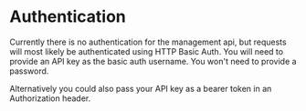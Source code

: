 # Authentication
Currently there is no authentication for the management api, but requests will most likely be authenticated using HTTP Basic Auth. You will need to provide an API key as the basic auth username. You won't need to provide a password.

Alternatively you could also pass your API key as a bearer token in an Authorization header.   
